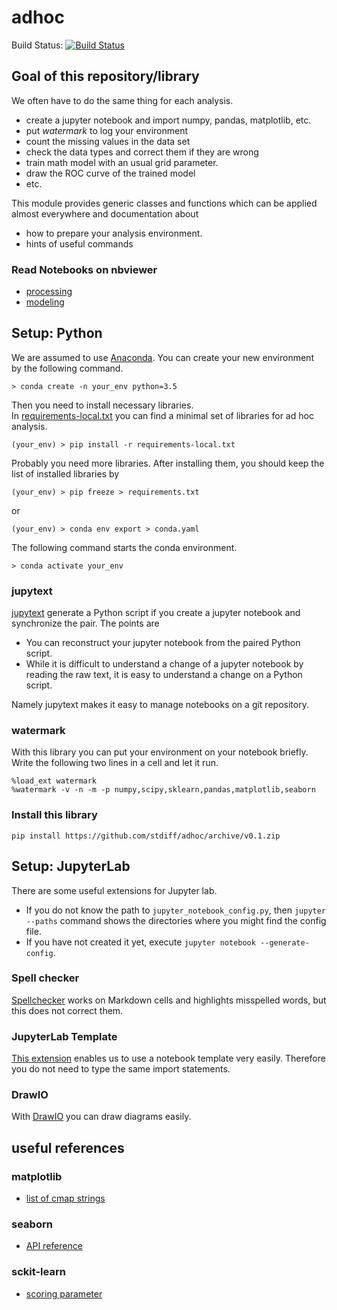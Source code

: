 # adhoc

Build Status: [![Build Status](https://travis-ci.org/stdiff/adhoc.svg?branch=dev)](https://travis-ci.org/stdiff/adhoc)

## Goal of this repository/library 

We often have to do the same thing for each analysis. 

- create a jupyter notebook and import numpy, pandas, matplotlib, etc.
- put *watermark* to log your environment
- count the missing values in the data set  
- check the data types and correct them if they are wrong
- train math model with an usual grid parameter.
- draw the ROC curve of the trained model
- etc.

This module provides generic classes and functions which can be applied 
almost everywhere and documentation about 

- how to prepare your analysis environment.
- hints of useful commands

### Read Notebooks on nbviewer

- [processing](https://nbviewer.jupyter.org/github/stdiff/adhoc/blob/dev/notebooks/usage-processing.ipynb)
- [modeling](https://nbviewer.jupyter.org/github/stdiff/adhoc/blob/dev/notebooks/usage-modeling.ipynb)

## Setup: Python

We are assumed to use [Anaconda](https://www.anaconda.com/). You can create
your new environment by the following command.

    > conda create -n your_env python=3.5 
    
Then you need to install necessary libraries.  
In [requirements-local.txt](requirements-local.txt) 
you can find a minimal set of libraries for ad hoc analysis.
    
    (your_env) > pip install -r requirements-local.txt

Probably you need more libraries. After installing them, you should keep
the list of installed libraries by   

    (your_env) > pip freeze > requirements.txt
    
or

    (your_env) > conda env export > conda.yaml
    
The following command starts the conda environment.

    > conda activate your_env
    
### jupytext

[jupytext](https://github.com/mwouts/jupytext) generate a Python script
if you create a jupyter notebook and synchronize the pair. The points are

- You can reconstruct your jupyter notebook from the paired Python script.
- While it is difficult to understand a change of a jupyter notebook by 
  reading the raw text, it is easy to understand a change on a Python 
  script. 
  
Namely jupytext makes it easy to manage notebooks on a git repository.


### watermark

With this library you can put your environment on your notebook briefly.
Write the following two lines in a cell and let it run.

    %load_ext watermark
    %watermark -v -n -m -p numpy,scipy,sklearn,pandas,matplotlib,seaborn

### Install this library 

    pip install https://github.com/stdiff/adhoc/archive/v0.1.zip  

## Setup: JupyterLab

There are some useful extensions for Jupyter lab.

- If you do not know the path to `jupyter_notebook_config.py`, then 
  `jupyter --paths` command shows the directories where you might find
  the config file.
- If you have not created it yet, execute `jupyter notebook --generate-config`.

### Spell checker

[Spellchecker](https://github.com/ijmbarr/jupyterlab_spellchecker) 
works on Markdown cells and highlights misspelled words, but this 
does not correct them. 

### JupyterLab Template

[This extension](https://github.com/timkpaine/jupyterlab_templates)
enables us to use a notebook template very easily. Therefore you 
do not need to type the same import statements. 

### DrawIO

With [DrawIO](https://github.com/QuantStack/jupyterlab-drawio) 
you can draw diagrams easily.  

## useful references 

### matplotlib

- [list of cmap strings](https://matplotlib.org/examples/color/colormaps_reference.html)

### seaborn 

- [API reference](http://seaborn.pydata.org/api.html)

### sckit-learn

- [scoring parameter](https://scikit-learn.org/stable/modules/model_evaluation.html#scoring-parameter)
